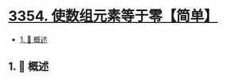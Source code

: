 # [3354. 使数组元素等于零【简单】](https://github.com/tnotesjs/TNotes.leetcode/tree/main/notes/3354.%20%E4%BD%BF%E6%95%B0%E7%BB%84%E5%85%83%E7%B4%A0%E7%AD%89%E4%BA%8E%E9%9B%B6%E3%80%90%E7%AE%80%E5%8D%95%E3%80%91)

<!-- region:toc -->

- [1. 📝 概述](#1--概述)

<!-- endregion:toc -->

## 1. 📝 概述
